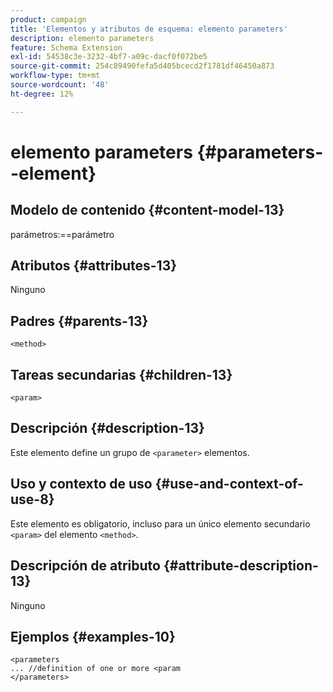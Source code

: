```yaml
---
product: campaign
title: 'Elementos y atributos de esquema: elemento parameters'
description: elemento parameters
feature: Schema Extension
exl-id: 54538c3e-3232-4bf7-a09c-dacf0f072be5
source-git-commit: 254c89490fefa5d405bcecd2f1781df46450a873
workflow-type: tm+mt
source-wordcount: '48'
ht-degree: 12%

---
```


# elemento parameters {#parameters--element}


## Modelo de contenido {#content-model-13}

parámetros:==parámetro

## Atributos {#attributes-13}

Ninguno

## Padres {#parents-13}

`<method>`

## Tareas secundarias {#children-13}

`<param>`

## Descripción {#description-13}

Este elemento define un grupo de `<parameter>` elementos.

## Uso y contexto de uso {#use-and-context-of-use-8}

Este elemento es obligatorio, incluso para un único elemento secundario `<param>` del elemento `<method>`.

## Descripción de atributo {#attribute-description-13}

Ninguno

## Ejemplos {#examples-10}

```
<parameters
... //definition of one or more <param
</parameters>
```
